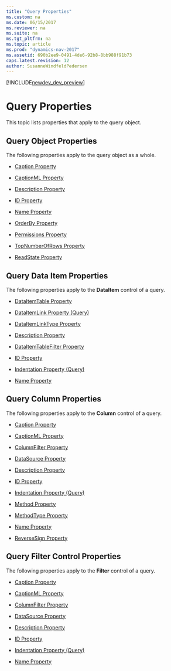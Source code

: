 ```yaml
---
title: "Query Properties"
ms.custom: na
ms.date: 06/15/2017
ms.reviewer: na
ms.suite: na
ms.tgt_pltfrm: na
ms.topic: article
ms.prod: "dynamics-nav-2017"
ms.assetid: 690b2ee9-0491-4de6-92b8-8bb988f91b73
caps.latest.revision: 12
author: SusanneWindfeldPedersen
---
```


[!INCLUDE[newdev_dev_preview](../includes/newdev_dev_preview.md)]

# Query Properties
This topic lists properties that apply to the query object.  

## Query Object Properties  
 The following properties apply to the query object as a whole.  

-   [Caption Property](devenv-caption-property.md)  

-   [CaptionML Property](devenv-captionml-property.md)  

-   [Description Property](devenv-description-property.md)  

-   [ID Property](devenv-id-property.md)  

-   [Name Property](devenv-name-property.md)  

-   [OrderBy Property](devenv-orderby-property.md)  

-   [Permissions Property](devenv-permissions-property.md)  

-   [TopNumberOfRows Property](devenv-topnumberofrows-property.md)  

-   [ReadState Property](devenv-readstate-property.md)  

## Query Data Item Properties  
 The following properties apply to the **DataItem** control of a query.  

-   [DataItemTable Property](devenv-dataitemtable-property.md)  

-   [DataItemLink Property \(Query\)](devenv-dataitemlink-query-property.md)  

-   [DataItemLinkType Property](devenv-dataitemlink-type-property.md)   

-   [Description Property](devenv-description-property.md)  

-   [DataItemTableFilter Property](devenv-dataitemtable-filter-property.md)  

-   [ID Property](devenv-id-property.md)  

-   [Indentation Property \(Query\)](devenv-indentation-query-property.md)  

-   [Name Property](devenv-name-property.md)  

## Query Column Properties  
 The following properties apply to the **Column** control of a query.  

-   [Caption Property](devenv-caption-property.md)  

-   [CaptionML Property](devenv-captionml-property.md)  

-   [ColumnFilter Property](devenv-columnfilter-property.md)  

-   [DataSource Property](devenv-datasource-property.md)  

-   [Description Property](devenv-description-property.md)  

-   [ID Property](devenv-id-property.md)  

-   [Indentation Property \(Query\)](devenv-indentation-query-property.md)  

-   [Method Property](devenv-method-property.md)  

-   [MethodType Property](devenv-methodtype-property.md)  

-   [Name Property](devenv-name-property.md)  

-   [ReverseSign Property](devenv-reversesign-property.md)  

## Query Filter Control Properties  
 The following properties apply to the **Filter** control of a query.  

-   [Caption Property](devenv-caption-property.md)  

-   [CaptionML Property](devenv-captionml-property.md)  

-   [ColumnFilter Property](devenv-columnfilter-property.md)  

-   [DataSource Property](devenv-datasource-property.md)  

-   [Description Property](devenv-description-property.md)  

-   [ID Property](devenv-id-property.md)  

-   [Indentation Property \(Query\)](devenv-indentation-query-property.md)  

-   [Name Property](devenv-name-property.md)
